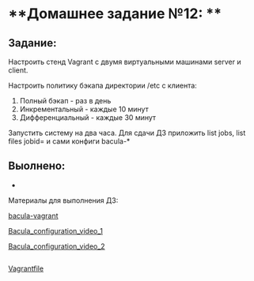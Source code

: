 # **Домашнее задание №12: **



## **Задание:**

Настроить стенд Vagrant с двумя виртуальными машинами server и client.

Настроить политику бэкапа директории /etc с клиента:
1) Полный бэкап - раз в день
2) Инкрементальный - каждые 10 минут
3) Дифференциальный - каждые 30 минут

Запустить систему на два часа. Для сдачи ДЗ приложить list jobs, list files jobid=<id>
и сами конфиги bacula-*




## **Выолнено:**

-  

Материалы для выполнения ДЗ:

[bacula-vagrant](https://github.com/haf/vagrant-bacula)

[Bacula_configuration_video_1](https://www.youtube.com/watch?v=yNqRukupEXA)

[Bacula_configuration_video_2](https://www.youtube.com/watch?v=xbWB-bmT53Q&t=345s)
```

```
[Vagrantfile](./Vagrantfile)


